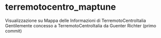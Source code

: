# terremotocentro_maptune
Visualizzazione su Mappa delle Informazioni di TerremotoCentroItalia
Gentilemente concesso a TerremotoCentroItalia da Guenter Richter (primo commit)
